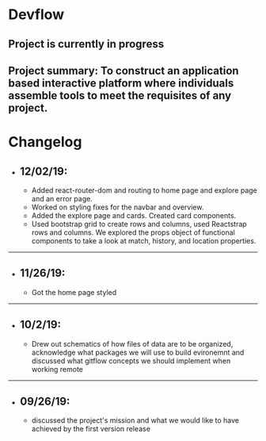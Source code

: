 # Devflow

## Project is currently in progress

## Project summary: To construct an application based interactive platform where individuals assemble tools to meet the requisites of any project.

# Changelog

- ## 12/02/19:
  - Added react-router-dom and routing to home page and explore page and an error page.
  - Worked on styling fixes for the navbar and overview.
  - Added the explore page and cards. Created card components.
  - Used bootstrap grid to create rows and columns, used Reactstrap rows and columns. We explored the props object of functional components to take a look at match, history, and location properties.

---

- ## 11/26/19:
  - Got the home page styled

---

- ## 10/2/19:
  - Drew out schematics of how files of data are to be organized, acknowledge what packages we will use to build evironemnt and discussed what gitflow concepts we should implement when working remote

---

- ## 09/26/19:
  - discussed the project's mission and what we would like to have achieved by the first version release
